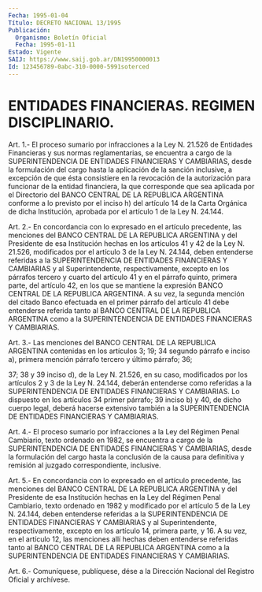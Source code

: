 ```yaml
---
Fecha: 1995-01-04
Título: DECRETO NACIONAL 13/1995
Publicación:
  Organismo: Boletín Oficial
  Fecha: 1995-01-11
Estado: Vigente
SAIJ: https://www.saij.gob.ar/DN19950000013
Id: 123456789-0abc-310-0000-5991soterced
---
```

# ENTIDADES FINANCIERAS. REGIMEN DISCIPLINARIO.

<a id="1"></a>
Art. 1.- El proceso sumario por infracciones a la Ley N. 21.526 de Entidades  Financieras y sus normas reglamentarias, se encuentra a  cargo  de  la  SUPERINTENDENCIA    DE  ENTIDADES  FINANCIERAS  Y CAMBIARIAS, desde la formulación del cargo  hasta  la aplicación de la  sanción  inclusive, a excepción de que ésta consistiere  en  la revocación  de   la  autorización  para  funcionar  de  la  entidad financiera, la que  corresponde  que sea aplicada por el Directorio del BANCO CENTRAL DE LA REPUBLICA  ARGENTINA conforme a lo previsto por el inciso h) del artículo 14 de  la  Carta  Orgánica  de  dicha Institución,  aprobada  por  el  artículo  1  de  la  Ley N. 24.144.

<a id="2"></a>
Art.  2.-  En  concordancia  con  lo  expresado en el artículo precedente,  las  menciones  del  BANCO  CENTRAL  DE  LA  REPUBLICA ARGENTINA  y  del  Presidente  de  esa Institución  hechas  en  los artículos 41 y 42 de la Ley N. 21.526,  modificados por el artículo 3 de la Ley N. 24.144, deben entenderse referidas a la SUPERINTENDENCIA  DE  ENTIDADES  FINANCIERAS  Y  CAMBIARIAS   y  al Superintendente,  respectivamente,  excepto en los párrafos tercero y  cuarto del artículo 41 y en el párrafo  quinto,  primera  parte, del  artículo 42, en los que se mantiene la expresión BANCO CENTRAL DE LA  REPUBLICA ARGENTINA. A su vez, la segunda mención del citado Banco  efectuada   en  el  primer  párrafo  del  artículo  41  debe entenderse  referida   tanto  al  BANCO  CENTRAL  DE  LA  REPUBLICA ARGENTINA como a la SUPERINTENDENCIA  DE  ENTIDADES  FINANCIERAS  Y CAMBIARIAS.

<a id="3"></a>
Art.  3.-  Las  menciones  del  BANCO  CENTRAL DE LA REPUBLICA ARGENTINA contenidas en los artículos 3; 19;  34  segundo párrafo e inciso  a), primera mención párrafo tercero y último  párrafo;  36;

37; 38 y 39 inciso d), de la Ley N. 21.526, en su caso, modificados por los artículos 2  y  3  de  la Ley N. 24.144, deberán entenderse como referidas a la SUPERINTENDENCIA  DE  ENTIDADES  FINANCIERAS  Y CAMBIARIAS.  Lo  dispuesto  en  los artículos 34 primer párrafo; 39 inciso  b) y 40, de dicho cuerpo legal,  deberá  hacerse  extensivo también  a    la    SUPERINTENDENCIA  DE  ENTIDADES  FINANCIERAS  Y CAMBIARIAS.

<a id="4"></a>
Art.  4.-  El  proceso  sumario  por infracciones a la Ley del Régimen Penal Cambiario, texto ordenado  en  1982,  se  encuentra a cargo de la SUPERINTENDENCIA DE ENTIDADES FINANCIERAS Y CAMBIARIAS,  desde la formulación del cargo hasta la conclusión  de la causa para  definitiva  y  remisión  al juzgado correspondiente, inclusive.

<a id="5"></a>
Art.  5.-  En  concordancia  con  lo  expresado en el artículo precedente,  las  menciones  del  BANCO  CENTRAL  DE  LA  REPUBLICA ARGENTINA y del Presidente de esa Institución  hechas en la Ley del Régimen Penal Cambiario, texto ordenado en 1982  y  modificado  por el  artículo 5 de la Ley N. 24.144, deben entenderse referidas a la SUPERINTENDENCIA   DE  ENTIDADES  FINANCIERAS  Y  CAMBIARIAS  y  al Superintendente,  respectivamente,  excepto  en  los  artículo  14, primera parte, y 16.  A  su  vez,  en el artículo 12, las menciones allí hechas deben entenderse referidas  tanto  al  BANCO CENTRAL DE LA  REPUBLICA  ARGENTINA  como  a la SUPERINTENDENCIA DE  ENTIDADES FINANCIERAS Y CAMBIARIAS.

<a id="6"></a>
Art. 6.- Comuníquese, publíquese, dése a la Dirección Nacional del Registro Oficial y archívese.